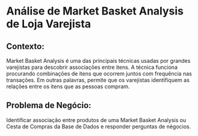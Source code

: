 # Análise de Market Basket Analysis de Loja Varejista

## Contexto:
Market Basket Analysis é uma das principais técnicas usadas por grandes varejistas para descobrir associações entre itens.
A técnica funciona procurando combinações de itens que ocorrem juntos com frequência nas transações. Em outras palavras, permite que os varejistas identifiquem as relações entre os itens que as pessoas compram.

## Problema de Negócio:
Identificar associação entre produtos de uma Market Basket Analysis ou Cesta de Compras da Base de Dados e responder perguntas de négocios.
